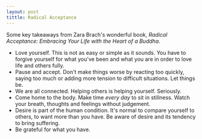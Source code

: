 ```yaml
---
layout: post
tittle: Radical Acceptance
---
```

Some key takeaways from Zara Brach's wonderful book, *Radical Acceptance: Embracing Your Life with the Heart of a Buddha.*

  - Love yourself.  This is not as easy or simple as it sounds.  You have to forgive yourself for what you've been and what you are in order to love life and others fully.
  - Pause and accept.  Don't make things worse by reacting too quickly, saying too much or adding more tension to difficult situations. Let things be. 
  - We are all connected.  Helping others is helping yourself.  Seriously.
  - Come home to the body.  Make time *every day* to sit in stillness.   Watch your breath, thoughts and feelings without judgement.
  - Desire is part of the human condition.  It's normal to compare yourself to others, to want more than you have.  Be aware of desire and its tendency to bring suffering.
  - Be grateful for what you have.
